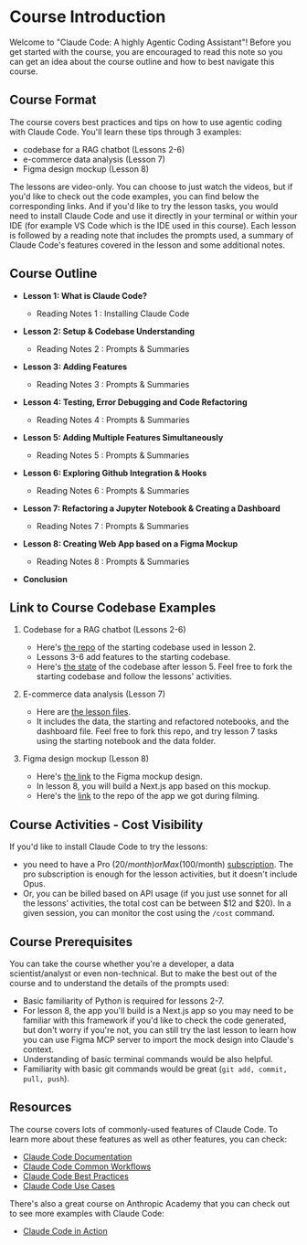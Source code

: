 # Course Introduction

Welcome to "Claude Code: A highly Agentic Coding Assistant"! Before you get started with the course, you are encouraged to read this note so you can get an idea about the course outline and how to best navigate this course.    

## Course Format

The course covers best practices and tips on how to use agentic coding with Claude Code. You'll learn these tips through 3 examples:

- codebase for a RAG chatbot (Lessons 2-6)
- e-commerce data analysis (Lesson 7)
- Figma design mockup (Lesson 8)

The lessons are video-only. You can choose to just watch the videos, but if you'd like to check out the code examples, you can find below the corresponding links. And if you'd like to try the lesson tasks, you would need to install Claude Code and use it directly in your terminal or within your IDE (for example VS Code which is the IDE used in this course). Each lesson is followed by a reading note that includes the prompts used, a summary of Claude Code's features covered in the lesson and some additional notes.     

## Course Outline

- **Lesson 1: What is Claude Code?**

    - Reading Notes 1 : Installing Claude Code

- **Lesson 2: Setup & Codebase Understanding**

    - Reading Notes 2 : Prompts & Summaries

- **Lesson 3: Adding Features**
 
    - Reading Notes 3 : Prompts & Summaries

- **Lesson 4: Testing, Error Debugging and Code Refactoring**

    - Reading Notes 4 : Prompts & Summaries

- **Lesson 5: Adding Multiple Features Simultaneously**

    - Reading Notes 5 : Prompts & Summaries

- **Lesson 6: Exploring Github Integration & Hooks**

    - Reading Notes 6 : Prompts & Summaries

- **Lesson 7: Refactoring a Jupyter Notebook & Creating a Dashboard**

    - Reading Notes 7 : Prompts & Summaries

- **Lesson 8: Creating Web App based on a Figma Mockup**

    - Reading Notes 8 : Prompts & Summaries

-  **Conclusion**


## Link to Course Codebase Examples

1. Codebase for a RAG chatbot (Lessons 2-6)
    - Here's [the repo](ttps://github.com/https-deeplearning-ai/starting-ragchatbot-codebase.git) of the starting codebase used in lesson 2.
    - Lessons 3-6 add features to the starting codebase.
    - Here's [the state](https://github.com/https-deeplearning-ai/ragchatbot-codebase.git) of the codebase after lesson 5.
    Feel free to fork the starting codebase and follow the lessons' activities.

2. E-commerce data analysis (Lesson 7)
    - Here are [the lesson files](https://github.com/https-deeplearning-ai/sc-claude-code-files/tree/main/lesson7_files).
    - It includes the data, the starting and refactored notebooks, and the dashboard file.
    Feel free to fork this repo, and try lesson 7 tasks using the starting notebook and the data folder.

3. Figma design mockup (Lesson 8)
   - Here's [the link](https://github.com/https-deeplearning-ai/sc-claude-code-files/blob/main/additional_files/key-indicators.fig) to the Figma mockup design.
   - In lesson 8, you will build a Next.js app based on this mockup.
   - Here's the [link](https://github.com/https-deeplearning-ai/FRED-dashboard.git) to the repo of the app we got during filming.    

## Course Activities - Cost Visibility

If you'd like to install Claude Code to try the lessons:
- you need to have a Pro ($20/month) or Max ($100/month) [subscription](https://www.anthropic.com/claude-code#:~:text=Pro,Sign%20up). The pro subscription is enough for the lesson activities, but it doesn't include Opus. 
- Or, you can be billed based on API usage (if you just use sonnet for all the lessons' activities, the total cost can be between $12 and $20). In a given session, you can monitor the cost using the `/cost` command.


## Course Prerequisites

You can take the course whether you're a developer, a data scientist/analyst or even non-technical. But to make the best out of the course and to understand the details of the prompts used:
- Basic familiarity of Python is required for lessons 2-7. 
- For lesson 8, the app you'll build is a Next.js app so you may need to be familiar with this framework if you'd like to check the code generated, but don't worry if you're not, you can still try the last lesson to learn how you can use Figma MCP server to import the mock design into Claude's context. 
- Understanding of basic terminal commands would be also helpful. 
- Familiarity with basic git commands would be great (`git add, commit, pull, push`).

## Resources

The course covers lots of commonly-used features of Claude Code. To learn more about these features as well as other features, you can check: 
- [Claude Code Documentation](https://docs.anthropic.com/en/docs/claude-code/overview)
- [Claude Code Common Workflows](https://docs.anthropic.com/en/docs/claude-code/common-workflows)
- [Claude Code Best Practices](https://www.anthropic.com/engineering/claude-code-best-practices)
- [Claude Code Use Cases](https://www.anthropic.com/news/how-anthropic-teams-use-claude-code)

There's also a great course on Anthropic Academy that you can check out to see more examples with Claude Code:
- [Claude Code in Action](https://anthropic.skilljar.com/claude-code-in-action)
